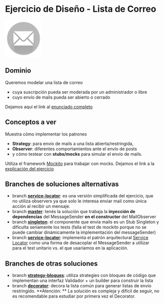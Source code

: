 
# Ejercicio de Diseño - Lista de Correo

<img src="images/mailList.png" height="120px" width="120px"/>

## Dominio
Queremos modelar una lista de correo

* cuya suscripción pueda ser moderada por un administrador o libre
* cuyo envío de mails pueda ser abierto o cerrado

Dejamos aquí el link al [enunciado completo](https://docs.google.com/document/d/1o0Bc2Az38ii7YzbsDVX-v8bu3-eBbIdsJqKABMArqv0/edit?usp=sharing)

## Conceptos a ver

Muestra cómo implementar los patrones 

* **Strategy**: para envío de mails a una lista abierta/restringida, 
* **Observer**: diferentes comportamientos ante el envío de posts
* y cómo testear con **stubs/mocks** para simular el envío de mails. 

Utiliza el framework [Mockito](http://site.mockito.org/) para trabajar con mocks. Dejamos el link a la [explicación del ejercicio](https://docs.google.com/document/d/1aw8p79d78zos47ommvwZw6fIkHH_Qx_SBfwU3yfJ96k/edit)

## Branches de soluciones alternativas

* branch [__service-locator__](https://github.com/uqbar-project/eg-lista-correo-xtend/tree/simple): es una versión simplificada del ejercicio, que no utiliza observers ya que solo le interesa enviar mail como única acción al recibir un mensaje.
* branch [__master__](https://github.com/uqbar-project/eg-lista-correo-xtend/): tenés la solución que trabaja la **inyección de dependencias** del MessageSender **en el constructor** del MailObserver
* branch [__singleton__](https://github.com/uqbar-project/eg-lista-correo-xtend/tree/singleton): el componente que envía mails es un Stub Singleton y dificulta seriamente los tests (falla el test de mockito porque no se puede cambiar dinámicamente la implementación del messageSender)
* branch [__service-locator__](https://github.com/uqbar-project/eg-lista-correo-xtend/tree/service-locator): implementa el patrón arquitectural [Service Locator](https://en.wikipedia.org/wiki/Service_locator_pattern) como una forma de desacoplar el MessageSender a utilizar para el test unitario vs. el que usaríamos en la aplicación.

## Branches de otras soluciones
* branch [__strategy-bloques__](https://github.com/uqbar-project/eg-lista-correo-xtend/tree/strategy-bloques): utiliza strategies con bloques de código que implementan una interfaz Validador + un builder para construir la lista
* branch [__decorator__](https://github.com/uqbar-project/eg-lista-correo-xtend/tree/decorator): decora la lista común para generar listas de envío restringido. **Atención: ** La solución es compleja y difícil de seguir, no es recomendable para estudiar por primera vez el Decorator.

